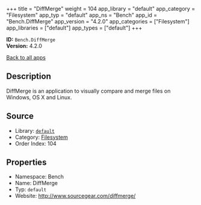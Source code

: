 ﻿+++
title = "DiffMerge"
weight = 104
app_library = "default"
app_category = "Filesystem"
app_typ = "default"
app_ns = "Bench"
app_id = "Bench.DiffMerge"
app_version = "4.2.0"
app_categories = ["Filesystem"]
app_libraries = ["default"]
app_types = ["default"]
+++

**ID:** `Bench.DiffMerge`  
**Version:** 4.2.0  
<!--more-->

[Back to all apps](/apps/)

## Description
DiffMerge is an application to visually compare and merge files on Windows, OS X and Linux.

## Source

* Library: [`default`](/app_libraries/default)
* Category: [Filesystem](/app_categories/filesystem)
* Order Index: 104

## Properties

* Namespace: Bench
* Name: DiffMerge
* Typ: `default`
* Website: <http://www.sourcegear.com/diffmerge/>

